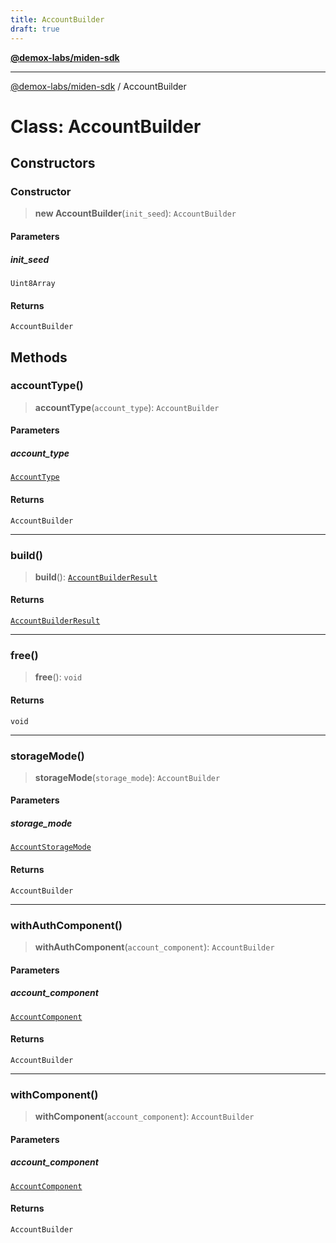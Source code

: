 ```yaml
---
title: AccountBuilder
draft: true
---
```


[**@demox-labs/miden-sdk**](../index)

***

[@demox-labs/miden-sdk](../index) / AccountBuilder

# Class: AccountBuilder

## Constructors

### Constructor

> **new AccountBuilder**(`init_seed`): `AccountBuilder`

#### Parameters

##### init\_seed

`Uint8Array`

#### Returns

`AccountBuilder`

## Methods

### accountType()

> **accountType**(`account_type`): `AccountBuilder`

#### Parameters

##### account\_type

[`AccountType`](../enumerations/AccountType)

#### Returns

`AccountBuilder`

***

### build()

> **build**(): [`AccountBuilderResult`](AccountBuilderResult)

#### Returns

[`AccountBuilderResult`](AccountBuilderResult)

***

### free()

> **free**(): `void`

#### Returns

`void`

***

### storageMode()

> **storageMode**(`storage_mode`): `AccountBuilder`

#### Parameters

##### storage\_mode

[`AccountStorageMode`](AccountStorageMode)

#### Returns

`AccountBuilder`

***

### withAuthComponent()

> **withAuthComponent**(`account_component`): `AccountBuilder`

#### Parameters

##### account\_component

[`AccountComponent`](AccountComponent)

#### Returns

`AccountBuilder`

***

### withComponent()

> **withComponent**(`account_component`): `AccountBuilder`

#### Parameters

##### account\_component

[`AccountComponent`](AccountComponent)

#### Returns

`AccountBuilder`
